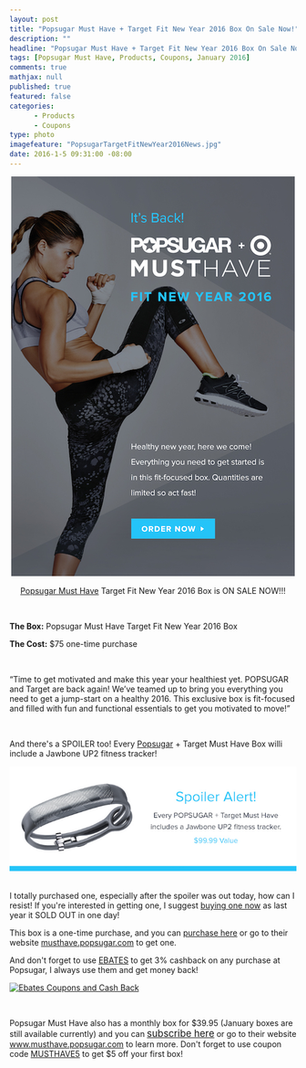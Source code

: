 ```yaml
---
layout: post
title: "Popsugar Must Have + Target Fit New Year 2016 Box On Sale Now!"
description: ""
headline: "Popsugar Must Have + Target Fit New Year 2016 Box On Sale Now!"
tags: [Popsugar Must Have, Products, Coupons, January 2016]
comments: true
mathjax: null
published: true
featured: false
categories: 
      - Products
      - Coupons
type: photo
imagefeature: "PopsugarTargetFitNewYear2016News.jpg"
date: 2016-1-5 09:31:00 -08:00
---
```


<center><a href="https://musthave.popsugar.com/p/monthly-subscription?utm_source=link&utm_medium=confirmation-page&utm_campaign=referral&utm_content=u:16301514" target="_blank">
<img src="/images/PopsugarTargetFitNewYear2016News.jpg" border="0" style="border:none;max-width:100%;" alt="Popsugar Must Have Target Fit New Year 2016 News!" />
</a></center>

<p><center><a href="https://musthave.popsugar.com/p/monthly-subscription?utm_source=link&utm_medium=confirmation-page&utm_campaign=referral&utm_content=u:16301514" target="_blank">Popsugar Must Have</a> Target Fit New Year 2016 Box is ON SALE NOW!!!</center></p>

<br>

<p><b>The Box:</b> Popsugar Must Have Target Fit New Year 2016 Box</p>
<p><b>The Cost:</b> $75 one-time purchase</b></p>

<br>

<p>“Time to get motivated and make this year your healthiest yet. POPSUGAR and Target are back again! We’ve teamed up to bring you everything you need to get a jump-start on a healthy 2016. This exclusive box is fit-focused and filled with fun and functional essentials to get you motivated to move!”</p>

<br>

<p>And there's a SPOILER too! Every <a href="https://musthave.popsugar.com/p/monthly-subscription?utm_source=link&utm_medium=confirmation-page&utm_campaign=referral&utm_content=u:16301514" target="_blank">Popsugar</a> + Target Must Have Box willi include a Jawbone UP2 fitness tracker!</p>

<center><a href="https://musthave.popsugar.com/p/monthly-subscription?utm_source=link&utm_medium=confirmation-page&utm_campaign=referral&utm_content=u:16301514" target="_blank">
<img src="/images/PopsugarTargetFitNewYear2016Spoiler.jpg" border="0" style="border:none;max-width:100%;" alt="Popsugar Must Have Target Fit New Year 2016 Spoiler!" />
</a></center>

<br>

<p>I totally purchased one, especially after the spoiler was out today, how can I resist! If you're interested in getting one, I suggest <a href="https://musthave.popsugar.com/p/monthly-subscription?utm_source=link&utm_medium=confirmation-page&utm_campaign=referral&utm_content=u:16301514" target="_blank">buying one now</a> as last year it SOLD OUT in one day!</p>

<p>This box is a one-time purchase, and you can <a href="https://musthave.popsugar.com/p/monthly-subscription?utm_source=link&utm_medium=confirmation-page&utm_campaign=referral&utm_content=u:16301514" target="_blank">purchase here</a> or go to their website <a href="https://musthave.popsugar.com/p/monthly-subscription?utm_source=link&utm_medium=confirmation-page&utm_campaign=referral&utm_content=u:16301514" target="_blank">musthave.popsugar.com</a> to get one.</a> 

<p>And don't forget to use <a href="http://www.ebates.com/rf.do?referrerid=nFbj2DqrCN%2BpB5AWKzmAFQ%3D%3D&eeid=30337" target="_blank">EBATES</a> to get 3% cashback on any purchase at Popsugar, I always use them and get money back!</p>

<a href='http://www.ebates.com/rf.do?referrerid=nFbj2DqrCN%2BpB5AWKzmAFQ%3D%3D&eeid=28585' target='_blank' rel='nofollow'><img src='http://www.ebates.com/referral/2012/global_files/images/ebates_logo.png' alt='Ebates Coupons and Cash Back' height='31' width='171' border='0'/></a>

<br>

<p>Popsugar Must Have also has a monthly box for $39.95 (January boxes are still available currently) and you can <a href="https://musthave.popsugar.com/p/monthly-subscription?utm_source=link&utm_medium=confirmation-page&utm_campaign=referral&utm_content=u:16301514" target="_blank"><big>subscribe here</big></a> or go to their website <a href="https://musthave.popsugar.com/p/monthly-subscription?utm_source=link&utm_medium=confirmation-page&utm_campaign=referral&utm_content=u:16301514" target="_blank">www.musthave.popsugar.com</a> to learn more. Don't forget to use coupon code <a href="https://musthave.popsugar.com/p/monthly-subscription?utm_source=link&utm_medium=confirmation-page&utm_campaign=referral&utm_content=u:16301514" target="_blank">MUSTHAVE5</a> to get $5 off your first box!</p>

